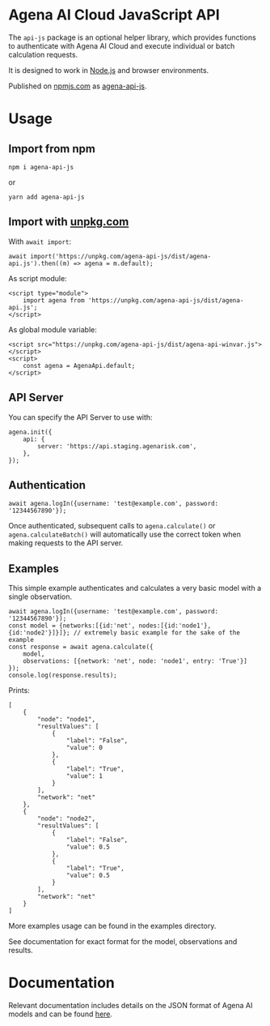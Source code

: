 # Agena AI Cloud JavaScript API
The `api-js` package is an optional helper library, which provides functions to authenticate with Agena AI Cloud and execute individual or batch calculation requests.

It is designed to work in [Node.js](https://nodejs.org/) and browser environments.

Published on [npmjs.com](https://www.npmjs.com) as [agena-api-js](https://www.npmjs.com/package/agena-api-js).

# Usage

## Import from npm
```
npm i agena-api-js
```
or
```
yarn add agena-api-js
```

## Import with [unpkg.com](https://unpkg.com)
With `await import`:
```
await import('https://unpkg.com/agena-api-js/dist/agena-api.js').then((m) => agena = m.default);
```

As script module:
```
<script type="module">
    import agena from 'https://unpkg.com/agena-api-js/dist/agena-api.js';
</script>
```

As global module variable:
```
<script src="https://unpkg.com/agena-api-js/dist/agena-api-winvar.js"></script>
<script>
    const agena = AgenaApi.default;
</script>
```

## API Server
You can specify the API Server to use with:
```
agena.init({
    api: {
        server: 'https://api.staging.agenarisk.com',
    },
});
```

## Authentication
```
await agena.logIn({username: 'test@example.com', password: '12344567890'});
```
Once authenticated, subsequent calls to `agena.calculate()` or `agena.calculateBatch()` will automatically use the correct token when making requests to the API server.

## Examples
This simple example authenticates and calculates a very basic model with a single observation.
```
await agena.logIn({username: 'test@example.com', password: '12344567890'});
const model = {networks:[{id:'net', nodes:[{id:'node1'}, {id:'node2'}]}]}; // extremely basic example for the sake of the example
const response = await agena.calculate({
    model,
    observations: [{network: 'net', node: 'node1', entry: 'True'}]
});
console.log(response.results);

```
Prints:
```
[
    {
        "node": "node1",
        "resultValues": [
            {
                "label": "False",
                "value": 0
            },
            {
                "label": "True",
                "value": 1
            }
        ],
        "network": "net"
    },
    {
        "node": "node2",
        "resultValues": [
            {
                "label": "False",
                "value": 0.5
            },
            {
                "label": "True",
                "value": 0.5
            }
        ],
        "network": "net"
    }
]
```
More examples usage can be found in the examples directory.

See documentation for exact format for the model, observations and results.

# Documentation
Relevant documentation includes details on the JSON format of Agena AI models and can be found [here](https://agenarisk.atlassian.net/l/cp/hvpeVvJH).